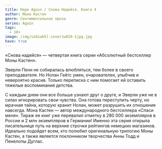 ```yaml
---
title: Hope Again / Снова Надейся. Книга 4
author: Мона Кастен
genre: Сентиментальная проза
series: Again
tags:
  - 18+
image: /img/ui6zakkl-cover1w820-1jpg.jpg
have: true
---
```

«Снова надейся» — четвертая книга серии «Абсолютный бестселлер Моны Кастен».

Эверли Пенн не собиралась влюбляться, тем более в своего преподавателя. Но Нолан Гейтс умен, очарователен, улыбчив и невероятно красив. Только переписка с ним помогает ей оставить тяжелые воспоминания детства.

С каждым днем они все больше узнают друг о друге, и Эверли уже не в силах игнорировать свои чувства. Она готова переступить черту, но мрачная тайна, которую хранит Нолан, может разрушить их отношения навсегда. Мона Кастен — автор международного бестселлера «Спаси меня». Тираж ее книг уже перевалил отметку в 280 000 экземпляров в России и 2 млн экземпляров в Германии! Именно эта серия открыла писательнице путь на верхние строчки рейтингов немецких магазинов. Идеально подойдет всем, кто полюбил оригинальную трилогию Моны Кастен, а также является поклонником творчества Анны Тодд и Пенелопы Дуглас.